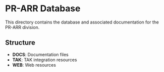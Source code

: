 # PR-ARR Database
This directory contains the database and associated documentation for the PR-ARR division.

## Structure
- **DOCS**: Documentation files
- **TAK**: TAK integration resources
- **WEB**: Web resources
